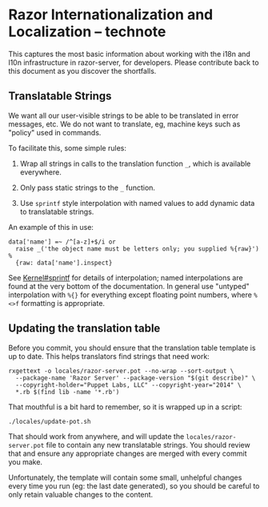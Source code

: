 # Razor Internationalization and Localization – technote

This captures the most basic information about working with the i18n and l10n
infrastructure in razor-server, for developers.  Please contribute back to
this document as you discover the shortfalls.

## Translatable Strings

We want all our user-visible strings to be able to be translated in error
messages, etc.  We do not want to translate, eg, machine keys such as "policy"
used in commands.

To facilitate this, some simple rules:

1. Wrap all strings in calls to the translation function `_`, which is
   available everywhere.

2. Only pass static strings to the `_` function.

3. Use `sprintf` style interpolation with named values to add dynamic data to
   translatable strings.

An example of this in use:

    data['name'] =~ /^[a-z]+$/i or
      raise _('the object name must be letters only; you supplied %{raw}') %
      {raw: data['name'].inspect}

See [Kernel#sprintf](http://ruby-doc.org/core-1.9.3/Kernel.html#method-i-sprintf)
for details of interpolation; named interpolations are found at the very bottom
of the documentation.  In general use "untyped" interpolation with `%{}` for
everything except floating point numbers, where `%<>f` formatting is appropriate.


## Updating the translation table

Before you commit, you should ensure that the translation table template is up
to date.  This helps translators find strings that need work:

    rxgettext -o locales/razor-server.pot --no-wrap --sort-output \
      --package-name 'Razor Server' --package-version "$(git describe)" \
      --copyright-holder="Puppet Labs, LLC" --copyright-year="2014" \
      *.rb $(find lib -name '*.rb')

That mouthful is a bit hard to remember, so it is wrapped up in a script:

    ./locales/update-pot.sh

That should work from anywhere, and will update the `locales/razor-server.pot`
file to contain any new translatable strings.  You should review that and
ensure any appropriate changes are merged with every commit you make.

Unfortunately, the template will contain some small, unhelpful changes every
time you run (eg: the last date generated), so you should be careful to only
retain valuable changes to the content.
